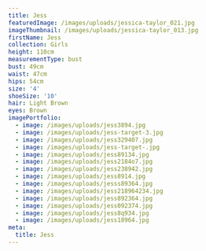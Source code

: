 ```yaml
---
title: Jess
featuredImage: /images/uploads/jessica-taylor_021.jpg
imageThumbnail: /images/uploads/jessica-taylor_013.jpg
firstName: Jess
collection: Girls
height: 110cm
measurementType: bust
bust: 49cm
waist: 47cm
hips: 54cm
size: '4'
shoeSize: '10'
hair: Light Brown
eyes: Brown
imagePortfolio:
  - image: /images/uploads/jess3894.jpg
  - image: /images/uploads/jess-target-3.jpg
  - image: /images/uploads/jess329407.jpg
  - image: /images/uploads/jess-target-.jpg
  - image: /images/uploads/jess89134.jpg
  - image: /images/uploads/jess2184o7.jpg
  - image: /images/uploads/jess238942.jpg
  - image: /images/uploads/jess8914.jpg
  - image: /images/uploads/jesss89364.jpg
  - image: /images/uploads/jess218964234.jpg
  - image: /images/uploads/jess892364.jpg
  - image: /images/uploads/jess092374.jpg
  - image: /images/uploads/jess8q934.jpg
  - image: /images/uploads/jess18964.jpg
meta:
  title: Jess
---
```


